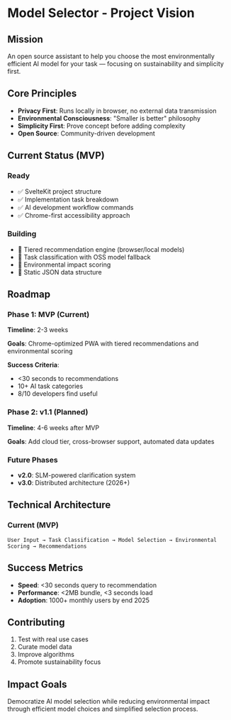 # Model Selector - Project Vision

## Mission
An open source assistant to help you choose the most environmentally efficient AI model for your task — focusing on sustainability and simplicity first.

## Core Principles
- **Privacy First**: Runs locally in browser, no external data transmission
- **Environmental Consciousness**: "Smaller is better" philosophy
- **Simplicity First**: Prove concept before adding complexity
- **Open Source**: Community-driven development

## Current Status (MVP)

### Ready
- ✅ SvelteKit project structure
- ✅ Implementation task breakdown
- ✅ AI development workflow commands
- ✅ Chrome-first accessibility approach

### Building
- 🔄 Tiered recommendation engine (browser/local models)
- 🔄 Task classification with OSS model fallback
- 🔄 Environmental impact scoring
- 🔄 Static JSON data structure

## Roadmap

### Phase 1: MVP (Current)
**Timeline**: 2-3 weeks

**Goals**: Chrome-optimized PWA with tiered recommendations and environmental scoring

**Success Criteria**: 
- <30 seconds to recommendations
- 10+ AI task categories
- 8/10 developers find useful

### Phase 2: v1.1 (Planned)
**Timeline**: 4-6 weeks after MVP

**Goals**: Add cloud tier, cross-browser support, automated data updates

### Future Phases
- **v2.0**: SLM-powered clarification system
- **v3.0**: Distributed architecture (2026+)

## Technical Architecture

### Current (MVP)
```
User Input → Task Classification → Model Selection → Environmental Scoring → Recommendations
```

## Success Metrics
- **Speed**: <30 seconds query to recommendation
- **Performance**: <2MB bundle, <3 seconds load
- **Adoption**: 1000+ monthly users by end 2025

## Contributing
1. Test with real use cases
2. Curate model data
3. Improve algorithms
4. Promote sustainability focus

## Impact Goals
Democratize AI model selection while reducing environmental impact through efficient model choices and simplified selection process.